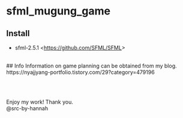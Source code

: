 # sfml_mugung_game

## Install
* sfml-2.5.1 <<https://github.com/SFML/SFML>>

<br>
## Info
Information on game planning can be obtained from my blog.
<br>https://nyajjyang-portfolio.tistory.com/29?category=479196

<br><br>

Enjoy my work! Thank you.
<br>@src-by-hannah
